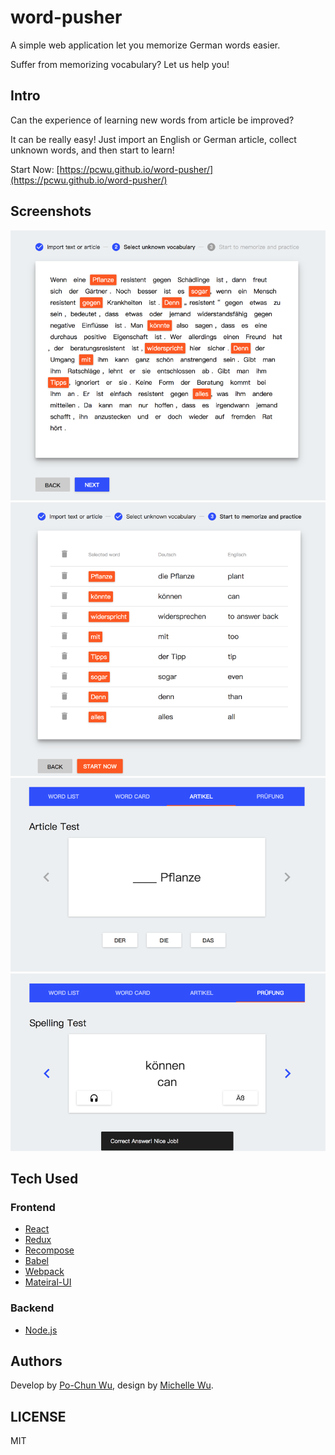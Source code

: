 # word-pusher

A simple web application let you memorize German words easier.

Suffer from memorizing vocabulary? Let us help you!

## Intro

Can the experience of learning new words from article be improved?

It can be really easy! Just import an English or German article, collect unknown words, and then start to learn!

Start Now: [https://pcwu.github.io/word-pusher/](https://pcwu.github.io/word-pusher/)

## Screenshots

![](/assets/images/README-f4bdf.png)
![](/assets/images/README-0d77b.png)
![](/assets/images/README-513ae.png)
![](/assets/images/README-112c0.png)

## Tech Used

### Frontend

-   [React](https://facebook.github.io/react/)
-   [Redux](https://redux.js.org/)
-   [Recompose](https://github.com/acdlite/recompose)
-   [Babel](https://babeljs.io/)
-   [Webpack](https://webpack.github.io/)
-   [Mateiral-UI](http://www.material-ui.com/)

### Backend

-   [Node.js](https://nodejs.org/)

## Authors

Develop by [Po-Chun Wu](http://github.com/pcwu), design by [Michelle Wu](http://github.com/snoopy4265).

## LICENSE

MIT
